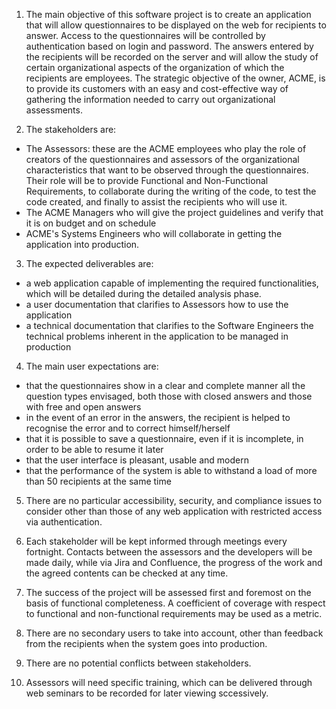 1. The main objective of this software project is to create an application that will allow questionnaires to be displayed on the web for recipients to answer. 
Access to the questionnaires will be controlled by authentication based on login and password. 
The answers entered by the recipients will be recorded on the server and will allow the study of certain organizational aspects of the organization of which the recipients are employees. 
The strategic objective of the owner, ACME, is to provide its customers with an easy and cost-effective way of gathering the information needed to carry out organizational assessments.


2. The stakeholders are:
* The Assessors: these are the ACME employees who play the role of creators of the questionnaires and assessors of the organizational characteristics that want to be observed through the questionnaires. Their role will be to provide Functional and Non-Functional Requirements, to collaborate during the writing of the code, to test the code created, and finally to assist the recipients who will use it.
* The ACME Managers who will give the project guidelines and verify that it is on budget and on schedule
* ACME's Systems Engineers who will collaborate in getting the application into production.

3. The expected deliverables are:
- a web application capable of implementing the required functionalities, which will be detailed during the detailed analysis phase.
- a user documentation that clarifies to Assessors how to use the application
- a technical documentation that clarifies to the Software Engineers the technical problems inherent in the application to be managed in production

4. The main user expectations are:
- that the questionnaires show in a clear and complete manner all the question types envisaged, both those with closed answers and those with free and open answers
- in the event of an error in the answers, the recipient is helped to recognise the error and to correct himself/herself
- that it is possible to save a questionnaire, even if it is incomplete, in order to be able to resume it later
- that the user interface is pleasant, usable and modern
- that the performance of the system is able to withstand a load of more than 50 recipients at the same time 

5. There are no particular accessibility, security, and compliance issues to consider other than those of any web application with restricted access via authentication.

6. Each stakeholder will be kept informed through meetings every fortnight. Contacts between the assessors and the developers will be made daily, while via Jira and Confluence, the progress of the work and the agreed contents can be checked at any time.

7. The success of the project will be assessed first and foremost on the basis of functional completeness. A coefficient of coverage with respect to functional and non-functional requirements may be used as a metric.

8. There are no secondary users to take into account, other than feedback from the recipients when the system goes into production.

9. There are no potential conflicts between stakeholders.

10. Assessors will need specific training, which can be delivered through web seminars to be recorded for later viewing sccessively.
